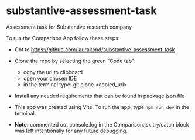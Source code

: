 # substantive-assessment-task

Assessment task for Substantive research company

To run the Comparison App follow these steps:

- Got to https://github.com/laurakond/substantive-assessment-task
- Clone the repo by selecting the green "Code tab":
  - copy the url to clipboard
  - open your chosen IDE
  - in the terminal type: git clone <copied_url>
- Install any needed requirements that can be found in package.json file
- This app was created using Vite. To run the app, type `npm run dev` in the terminal.

- **Note:** commented out console.log in the Comparison.jsx try/catch block was left intentionally for any future debugging.
